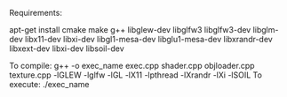 Requirements:


apt-get install cmake make g++ libglew-dev libglfw3 libglfw3-dev libglm-dev libx11-dev libxi-dev libgl1-mesa-dev libglu1-mesa-dev libxrandr-dev libxext-dev libxi-dev libsoil-dev

To compile: g++ -o exec_name exec.cpp shader.cpp objloader.cpp texture.cpp -lGLEW -lglfw -lGL -lX11 -lpthread -lXrandr -lXi -lSOIL
To execute: ./exec_name 

